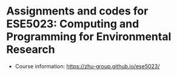# Assignments and codes for ESE5023: Computing and Programming for Environmental Research
- Course information:
  https://zhu-group.github.io/ese5023/
